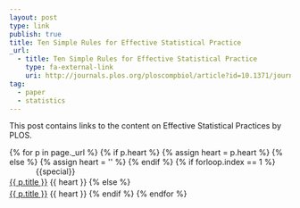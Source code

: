```yaml
---
layout: post
type: link
publish: true
title: Ten Simple Rules for Effective Statistical Practice
_url:
  - title: Ten Simple Rules for Effective Statistical Practice
    type: fa-external-link
    uri: http://journals.plos.org/ploscompbiol/article?id=10.1371/journal.pcbi.1004961]
tag:
  - paper
  - statistics
---
```

This post contains links to the content on Effective Statistical Practices by PLOS.

{% for p in page._url %}
{% if p.heart %}
{% assign heart = p.heart %}
{% else %}
{% assign heart = '' %}
{% endif %}
{% if forloop.index == 1 %}
<span class="date" title="{{specialtitle}}" style="color:#{{specialcolor}}">&nbsp;&nbsp;&nbsp;&nbsp;&nbsp;&nbsp;&nbsp;&nbsp;&nbsp;&nbsp;&nbsp;</span> {{special}}<br/> <a href="{{ p.uri }}" target="_blank" style="line-height:1.5">{{ p.title }}</a> {{ heart }} <i class="fa {{ p.type }}" aria-hidden="true"></i>
{% else %}
<span class="date">&nbsp;&nbsp;&nbsp;&nbsp;&nbsp;&nbsp;&nbsp;&nbsp;&nbsp;&nbsp;&nbsp;</span> <br/> <a href="{{ p.uri }}" target="_blank" style="line-height:1.5">{{ p.title }}</a> {{ heart }} <i class="fa {{ p.type }}" aria-hidden="true"></i>
{% endif %}
{% endfor %}
